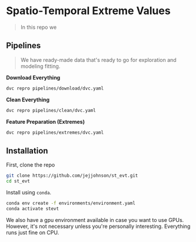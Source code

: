# Spatio-Temporal Extreme Values

> In this repo we


## Pipelines

> We have ready-made data that's ready to go for exploration and modeling fitting.

**Download Everything**

```bash
dvc repro pipelines/download/dvc.yaml
```

**Clean Everything**

```bash
dvc repro pipelines/clean/dvc.yaml
```

**Feature Preparation (Extremes)**

```bash
dvc repro pipelines/extremes/dvc.yaml
```


## Installation

First, clone the repo

```bash
git clone https://github.com/jejjohnson/st_evt.git
cd st_evt
```


Install using `conda`.

```bash
conda env create -f environments/environment.yaml
conda activate stevt
```

We also have a gpu environment available in case you want to use GPUs. However, it's not necessary unless you're personally interesting. Everything runs just fine on CPU.